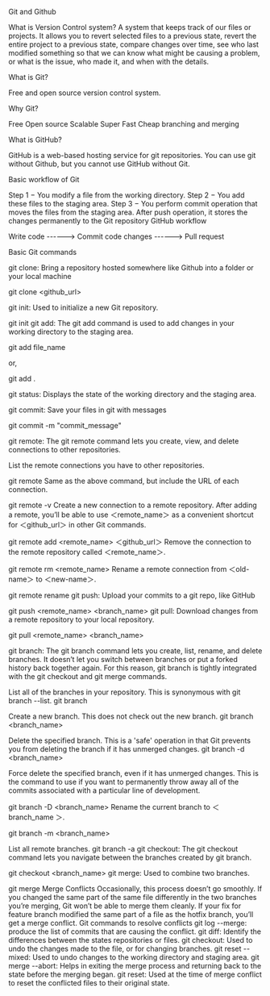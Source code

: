 Git and Github

What is Version Control system?
A system that keeps track of our files or projects.
It allows you to revert selected files to a previous state, revert the entire project to a previous state, compare changes over time, see who last modified something so that we can know what might be causing a problem, or what is the issue, who made it, and when with the details.

What is Git?

Free and open source version control system.

Why Git?

Free
Open source
Scalable
Super Fast
Cheap branching and merging

What is GitHub?

GitHub is a web-based hosting service for git repositories.
You can use git without Github, but you cannot use GitHub without Git.

Basic workflow of Git

Step 1 − You modify a file from the working directory.
Step 2 − You add these files to the staging area.
Step 3 − You perform commit operation that moves the files from the staging area. After push operation, it stores the changes permanently to the Git repository
GitHub workflow

Write code ------> Commit code changes ------> Pull request

Basic Git commands

git clone: Bring a repository hosted somewhere like Github into a folder or your local machine

git clone <github_url>

git init: Used to initialize a new Git repository.

git init
git add: The  git add command is used to add changes in your working directory to the staging area.

git add file_name

or,

git add .

git status: Displays the state of the working directory and the staging area.


git commit: Save your files in git with messages

git commit -m "commit_message"

git remote: The git remote command lets you create, view, and delete connections to other repositories.

List the remote connections you have to other repositories.

git remote
Same as the above command, but include the URL of each connection.

git remote -v
Create a new connection to a remote repository. After adding a remote, you’ll be able to use ＜remote_name＞ as a convenient shortcut for ＜github_url＞ in other Git commands.

git remote add <remote_name> ＜github_url＞
Remove the connection to the remote repository called ＜remote_name＞.

git remote rm <remote_name>
Rename a remote connection from ＜old-name＞ to ＜new-name＞.

git remote rename <old-name> <new-name>
git push: Upload your commits to a git repo, like GitHub

git push <remote_name> <branch_name>
git pull: Download changes from a remote repository to your local repository.

git pull <remote_name> <branch_name>

git branch: The git branch command lets you create, list, rename, and delete branches. It doesn’t let you switch between branches or put a forked history back together again. For this reason, git branch is tightly integrated with the git checkout and git merge commands.

List all of the branches in your repository. This is synonymous with git branch --list.
git branch

Create a new branch. This does not check out the new branch.
git branch <branch_name>

Delete the specified branch. This is a 'safe' operation in that Git prevents you from deleting the branch if it has unmerged changes.
git branch -d <branch_name>

Force delete the specified branch, even if it has unmerged changes. This is the command to use if you want to permanently throw away all of the commits associated with a particular line of development.

git branch -D <branch_name>
Rename the current branch to ＜ branch_name ＞.

git branch -m <branch_name>

List all remote branches.
git branch -a
git checkout: The git checkout command lets you navigate between the branches created by git branch.

git checkout <branch_name>
git merge: Used to combine two branches.

git merge <new-feature>
Merge Conflicts
Occasionally, this process doesn’t go smoothly.
If you changed the same part of the same file differently in the two branches you’re merging, Git won’t be able to merge them cleanly. If your fix for feature branch modified the same part of a file as the hotfix branch, you’ll get a merge conflict.
Git commands to resolve conflicts
git log --merge: produce the list of commits that are causing the conflict.
git diff: Identify the differences between the states repositories or files.
git checkout: Used to undo the changes made to the file, or for changing branches.
git reset --mixed: Used to undo changes to the working directory and staging area.
git merge --abort: Helps in exiting the merge process and returning back to the state before the merging began.
git reset: Used at the time of merge conflict to reset the conflicted files to their original state.
 
